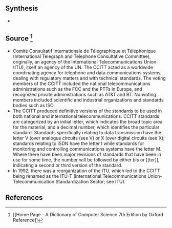 ## Synthesis
- 
## Source [^1]
- Comité Consultatif Internationale de Télégraphique et Téléphonique (International Telegraph and Telephone Consultative Committee), originally, an agency of the International Telecommunications Union (ITU), itself an agency of the UN. The CCITT acted as a worldwide coordinating agency for telephone and data communications systems, dealing with regulatory matters and with technical standards. The voting members of the CCITT included the national telecommunications administrations such as the FCC and the PTTs in Europe, and recognized private administrations such as AT&T and BT. Nonvoting members included scientific and industrial organizations and standards bodies such as ISO.
- The CCITT produced definitive versions of the standards to be used in both national and international telecommunications. CCITT standards are categorized by an initial letter, which indicates the broad topic area for the material, and a decimal number, which identifies the particular standard. Standards specifically relating to data transmission have the letter V (over analogue circuits (see V) or X (over digital circuits (see X); standards relating to ISDN have the letter I while standards for monitoring and controlling communications systems have the letter M. Where there have been major revisions of standards that have been in use for some time, the number will be followed by either bis or [[ter]], indicating a second or third version of the standard.
- In 1992, there was a reorganization of the ITU, which led to the CCITT being renamed as the ITU-T (International Telecommunications Union-Telecommunication Standardization Sector; see ITU).
## References

[^1]: [[Home Page - A Dictionary of Computer Science 7th Edition by Oxford Reference]]